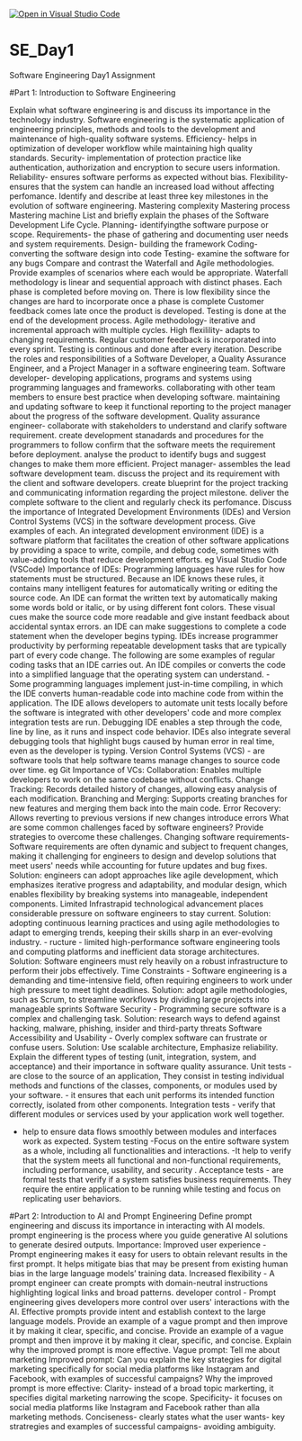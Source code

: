 [![Open in Visual Studio Code](https://classroom.github.com/assets/open-in-vscode-2e0aaae1b6195c2367325f4f02e2d04e9abb55f0b24a779b69b11b9e10269abc.svg)](https://classroom.github.com/online_ide?assignment_repo_id=18368218&assignment_repo_type=AssignmentRepo)
# SE_Day1
Software Engineering Day1 Assignment

#Part 1: Introduction to Software Engineering

Explain what software engineering is and discuss its importance in the technology industry.
Software engineering is the systematic application of engineering principles, methods and tools to the development and maintenance of high-quality software systems.
Efficiency- helps in optimization of developer workflow while maintaining high quality standards.
Security- implementation of protection practice like authentication, authorization and encryption to secure users information.
Reliability- ensures software performs as expected without bias.
Flexibility- ensures that the system can handle an increased load without affecting perfomance.
Identify and describe at least three key milestones in the evolution of software engineering.
Mastering complexity
Mastering process
Mastering machine
List and briefly explain the phases of the Software Development Life Cycle.
Planning- identifyingthe software purpose or scope.
Requirements- the phase of gathering and documenting user needs and system requirements.
Design- building the framework
Coding- converting the software design into code
Testing- examine the software for any bugs
Compare and contrast the Waterfall and Agile methodologies. Provide examples of scenarios where each would be appropriate.
Waterfall methodology is linear and sequential approach with distinct phases. Each phase is completed before moving on.
There is low flexibility since the changes are hard to incorporate once a phase is complete
Customer feedback comes late once the product is developed.
Testing is done at the end of the development process.
Agile methodology- iterative and incremental approach with multiple cycles.
High flexilility- adapts to changing requirements.
Regular customer feedback is incorporated into every sprint.
Testing is continous and done after every iteration.
Describe the roles and responsibilities of a Software Developer, a Quality Assurance Engineer, and a Project Manager in a software engineering team.
Software developer- developing applications, programs and systems using programming languages and frameworks.
collaborating with other team members to ensure best practice when developing software.
maintaining and updating software to keep it functional
reporting to the project manager about the progress of the software development.
Quality assurance engineer- collaborate with stakeholders to understand and clarify software requirement.
create development stanadards and procedures for the programmers to follow
confirm that the software meets the requirement before deployment.
analyse the product to identify bugs and suggest changes to make them more efficient.
Project manager- assembles the lead software development team.
discuss the project and its requirement with the client and software developers.
create blueprint for the project
tracking and communicating information regarding the project milestone.
deliver the complete software to the client and regularly check its perfomance.
Discuss the importance of Integrated Development Environments (IDEs) and Version Control Systems (VCS) in the software development process. Give examples of each.
An integrated development environment (IDE) is a software platform that facilitates the creation of other software applications by providing a space to write, compile, and debug code, sometimes with value-adding tools that reduce development efforts. eg Visual Studio Code (VSCode)
Importance of IDEs:
Programming languages have rules for how statements must be structured. Because an IDE knows these rules, it contains many intelligent features for automatically writing or editing the source code.
An IDE can format the written text by automatically making some words bold or italic, or by using different font colors. These visual cues make the source code more readable and give instant feedback about accidental syntax errors.
an IDE can make suggestions to complete a code statement when the developer begins typing.
IDEs increase programmer productivity by performing repeatable development tasks that are typically part of every code change. The following are some examples of regular coding tasks that an IDE carries out.
An IDE compiles or converts the code into a simplified language that the operating system can understand. - Some programming languages implement just-in-time compiling, in which the IDE converts human-readable code into machine code from within the application.
The IDE allows developers to automate unit tests locally before the software is integrated with other developers' code and more complex integration tests are run.
Debugging IDE enables a step through the code, line by line, as it runs and inspect code behavior. IDEs also integrate several debugging tools that highlight bugs caused by human error in real time, even as the developer is typing.
Version Control Systems (VCS) - are software tools that help software teams manage changes to source code over time. eg Git
Importance of VCs:
Collaboration: Enables multiple developers to work on the same codebase without conflicts.
Change Tracking: Records detailed history of changes, allowing easy analysis of each modification. 
Branching and Merging: Supports creating branches for new features and merging them back into the main code.
Error Recovery: Allows reverting to previous versions if new changes introduce errors
 What are some common challenges faced by software engineers? Provide strategies to overcome these challenges.
Changing software requirements-Software requirements are often dynamic and subject to frequent changes, making it challenging for engineers to design and develop solutions that meet users' needs while accounting for future updates and bug fixes. 
Solution: engineers can adopt approaches like agile development, which emphasizes iterative progress and adaptability, and modular design, which enables flexibility by breaking systems into manageable, independent components.
Limited Infrastrapid technological advancement places considerable pressure on software engineers to stay current.
 Solution: adopting continuous learning practices and using agile methodologies to adapt to emerging trends, keeping their skills sharp in an ever-evolving industry. -
ructure - limited high-performance software engineering tools and computing platforms and inefficient data storage architectures. 
 Solution: Software engineers must rely heavily on a robust infrastructure to perform their jobs effectively.
 Time Constraints - Software engineering is a demanding and time-intensive field, often requiring engineers to work under high pressure to meet tight deadlines.
 Solution: adopt agile methodologies, such as Scrum, to streamline workflows by dividing large projects into manageable sprints 
Software Security - Programming secure software is a complex and challenging task. 
Solution: research ways to defend against hacking, malware, phishing, insider and third-party threats
Software Accessibility and Usability - Overly complex software can frustrate or confuse users. 
Solution: Use scalable architecture, Emphasize reliability.
Explain the different types of testing (unit, integration, system, and acceptance) and their importance in software quality assurance.
Unit tests - are close to the source of an application, They consist in testing individual methods and functions of the classes, components, or modules used by your software. - it ensures that each unit performs its intended function correctly, isolated from other components.
 Integration tests - verify that different modules or services used by your application work well together.
 - help to ensure data flows smoothly between modules and interfaces work as expected.
 System testing -Focus on the entire software system as a whole, including all functionalities and interactions.
 -It help to verify that the system meets all functional and non-functional requirements, including performance, usability, and security .
Acceptance tests - are formal tests that verify if a system satisfies business requirements. They require the entire application to be running while testing and focus on replicating user behaviors. 

#Part 2: Introduction to AI and Prompt Engineering
 Define prompt engineering and discuss its importance in interacting with AI models.
 prompt engineering  is the process where you guide generative AI solutions to generate desired outputs.
Importance:
Improved user experience - Prompt engineering makes it easy for users to obtain relevant results in the first prompt. It helps mitigate bias that may be present from existing human bias in the large language models’ training data.
Increased flexibility - A prompt engineer can create prompts with domain-neutral instructions highlighting logical links and broad patterns.
developer control - Prompt engineering gives developers more control over users' interactions with the AI. Effective prompts provide intent and establish context to the large language models. Provide an example of a vague prompt and then improve it by making it clear, specific, and concise.
Provide an example of a vague prompt and then improve it by making it clear, specific, and concise. Explain why the improved prompt is more effective.
Vague prompt: Tell me about marketing
Improved prompt: Can you explain the key strategies for digital marketing specifically for social media platforms like Instagram and Facebook, with examples of successful campaigns?
Why the improved prompt is more effective:
Clarity- instead of a broad topic markerting, it specifies digital marketing narrowing the scope.
Specificity- it focuses on social media platforms like Instagram and Facebook rather than alla marketing methods.
Conciseness- clearly states what the user wants- key stratregies and examples of successful campaigns- avoiding ambiguity.
